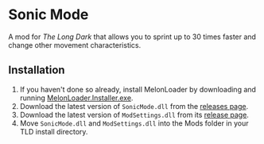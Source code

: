 ﻿# Sonic Mode

A mod for *The Long Dark* that allows you to sprint up to 30 times faster and change other movement characteristics.

## Installation

1. If you haven't done so already, install MelonLoader by downloading and running [MelonLoader.Installer.exe](https://github.com/HerpDerpinstine/MelonLoader/releases/latest/download/MelonLoader.Installer.exe).
2. Download the latest version of `SonicMode.dll` from the [releases page](https://github.com/phaedrus3/SonicMode/releases).
3. Download the latest version of `ModSettings.dll` from its [release page](https://github.com/DigitalzombieTLD/ModSettings//releases).
4. Move `SonicMode.dll` and `ModSettings.dll` into the Mods folder in your TLD install directory.
